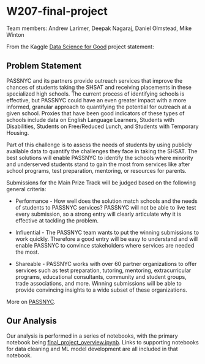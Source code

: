 # W207-final-project

Team members: Andrew Larimer, Deepak Nagaraj, Daniel Olmstead, Mike Winton

From the Kaggle [Data Science for Good](https://www.kaggle.com/passnyc/data-science-for-good) project statement:

## Problem Statement

PASSNYC and its partners provide outreach services that improve the chances of students taking the SHSAT and receiving placements in these specialized high schools. The current process of identifying schools is effective, but PASSNYC could have an even greater impact with a more informed, granular approach to quantifying the potential for outreach at a given school. Proxies that have been good indicators of these types of schools include data on English Language Learners, Students with Disabilities, Students on Free/Reduced Lunch, and Students with Temporary Housing.

Part of this challenge is to assess the needs of students by using publicly available data to quantify the challenges they face in taking the SHSAT. The best solutions will enable PASSNYC to identify the schools where minority and underserved students stand to gain the most from services like after school programs, test preparation, mentoring, or resources for parents.

Submissions for the Main Prize Track will be judged based on the following general criteria:

- Performance - How well does the solution match schools and the needs of students to PASSNYC services? PASSNYC will not be able to live test every submission, so a strong entry will clearly articulate why it is effective at tackling the problem.

- Influential - The PASSNYC team wants to put the winning submissions to work quickly. Therefore a good entry will be easy to understand and will enable PASSNYC to convince stakeholders where services are needed the most.

- Shareable - PASSNYC works with over 60 partner organizations to offer services such as test preparation, tutoring, mentoring, extracurricular programs, educational consultants, community and student groups, trade associations, and more. Winning submissions will be able to provide convincing insights to a wide subset of these organizations.


More on [PASSNYC](http://www.passnyc.org/opportunity-explorer/).

## Our Analysis

Our analysis is performed in a series of notebooks, with the primary notebook being [final_project_overview.ipynb](final_project_overview.ipynb).  Links to supporting notebooks for data cleaning and ML model development are all included in that notebook.

